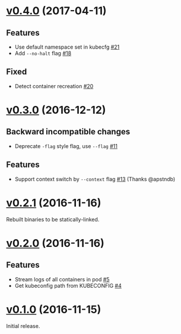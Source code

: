 # [v0.4.0](https://github.com/dtan4/k8stail/releases/tag/v0.4.0) (2017-04-11)

## Features

- Use default namespace set in kubecfg [#21](https://github.com/dtan4/k8stail/pull/21)
- Add `--no-halt` flag [#18](https://github.com/dtan4/k8stail/pull/18)

## Fixed

- Detect container recreation [#20](https://github.com/dtan4/k8stail/pull/20)

# [v0.3.0](https://github.com/dtan4/k8stail/releases/tag/v0.3.0) (2016-12-12)

## Backward incompatible changes

- Deprecate `-flag` style flag, use `--flag` [#11](https://github.com/dtan4/k8stail/pull/11)

## Features

- Support context switch by `--context` flag [#13](https://github.com/dtan4/k8stail/pull/13) (Thanks @apstndb)

# [v0.2.1](https://github.com/dtan4/k8stail/releases/tag/v0.2.1) (2016-11-16)

Rebuilt binaries to be statically-linked.

# [v0.2.0](https://github.com/dtan4/k8stail/releases/tag/v0.2.0) (2016-11-16)

## Features

- Stream logs of all containers in pod [#5](https://github.com/dtan4/k8stail/pull/5)
- Get kubeconfig path from KUBECONFIG [#4](https://github.com/dtan4/k8stail/pull/4)

# [v0.1.0](https://github.com/dtan4/k8stail/releases/tag/v0.1.0) (2016-11-15)

Initial release.
